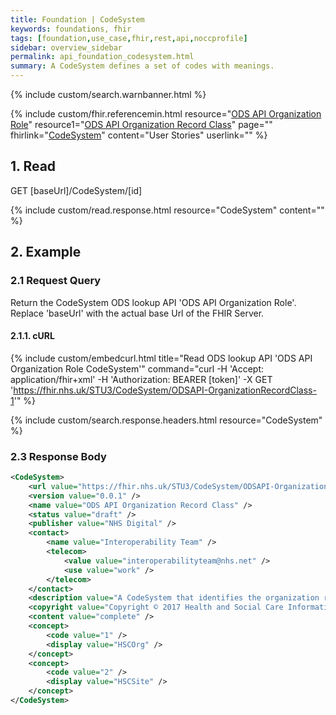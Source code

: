 ```yaml
---
title: Foundation | CodeSystem
keywords: foundations, fhir
tags: [foundation,use_case,fhir,rest,api,noccprofile]
sidebar: overview_sidebar
permalink: api_foundation_codesystem.html
summary: A CodeSystem defines a set of codes with meanings.
---
```


{% include custom/search.warnbanner.html %}

{% include custom/fhir.referencemin.html resource="[ODS API Organization Role](tbc)" resource1="[ODS API Organization Record Class](https://fhir.nhs.uk/STU3/CodeSystem/ODSAPI-OrganizationRecordClass-1)" page="" fhirlink="[CodeSystem](http://www.hl7.org/fhir/stu3/codesystem.html)" content="User Stories" userlink="" %}


## 1. Read ##

<div markdown="span" class="alert alert-success" role="alert">
GET [baseUrl]/CodeSystem/[id]</div>

{% include custom/read.response.html resource="CodeSystem" content="" %}

## 2. Example ##

### 2.1 Request Query ###

Return the CodeSystem ODS lookup API 'ODS API Organization Role'. Replace 'baseUrl' with the actual base Url of the FHIR Server.

#### 2.1.1. cURL ####

{% include custom/embedcurl.html title="Read ODS lookup API 'ODS API Organization Role CodeSystem'" command="curl -H 'Accept: application/fhir+xml' -H 'Authorization: BEARER [token]' -X GET  'https://fhir.nhs.uk/STU3/CodeSystem/ODSAPI-OrganizationRecordClass-1'" %}

{% include custom/search.response.headers.html resource="CodeSystem"  %}

### 2.3 Response Body ###

```xml
<CodeSystem>
    <url value="https://fhir.nhs.uk/STU3/CodeSystem/ODSAPI-OrganizationRecordClass-1" />
    <version value="0.0.1" />
    <name value="ODS API Organization Record Class" />
    <status value="draft" />
    <publisher value="NHS Digital" />
    <contact>
        <name value="Interoperability Team" />
        <telecom>
            <value value="interoperabilityteam@nhs.net" />
            <use value="work" />
        </telecom>
    </contact>
    <description value="A CodeSystem that identifies the organization record class." />
    <copyright value="Copyright © 2017 Health and Social Care Information Centre. NHS Digital is the trading name of the Health and Social Care Information Centre." />
    <content value="complete" />
    <concept>
        <code value="1" />
        <display value="HSCOrg" />
    </concept>
    <concept>
        <code value="2" />
        <display value="HSCSite" />
    </concept>
</CodeSystem>
```
